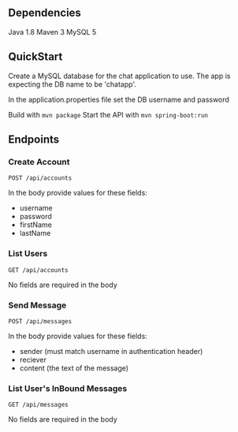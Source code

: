 ## Dependencies

Java 1.8
Maven 3
MySQL 5


## QuickStart

Create a MySQL database for the chat application to use.
The app is expecting the DB name to be 'chatapp'.

In the application.properties file set the DB username and password

Build with ```mvn package```
Start the API with ```mvn spring-boot:run```

## Endpoints

### Create Account

```POST /api/accounts```

In the body provide values for these fields:
- username
- password
- firstName
- lastName

### List Users

```GET /api/accounts```

No fields are required in the body

### Send Message

```POST /api/messages```

In the body provide values for these fields:

- sender (must match username in authentication header)
- reciever
- content (the text of the message)

### List User's InBound Messages

```GET /api/messages```

No fields are required in the body 

